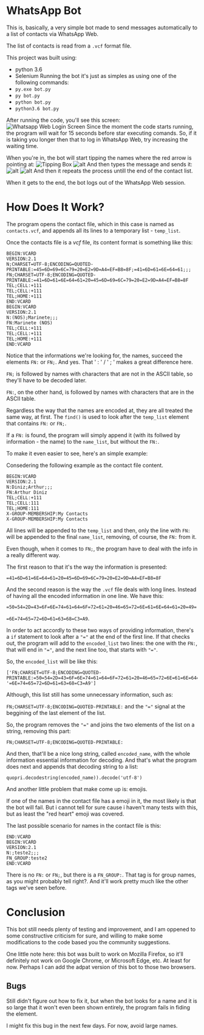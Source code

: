 # WhatsApp Bot
This is, basically, a very simple bot made to send messages automatically to a list of contacts via WhatsApp Web.</p>
The list of contacts is read from a `.vcf` format file.</p>
This project was built using:
* python 3.6
* Selenium
Running the bot it's just as simples as using one of the following commands:
* `py.exe bot.py`
* `py bot.py`
* `python bot.py`
* `python3.6 bot.py`

After running the code, you'll see this screen:
![Whatsapp Web Login Screen](/README_images/whatsappweb.png)
Since the moment the code starts running, the program will wait for 15 seconds before star executing comands. So, if it is taking you longer then that to log in WhatsApp Web, try increasing the waiting time.</p>
When you're in, the bot will start tipping the names where the red arrow is pointing at:
![Tipping Box](README_images/whatsapp.jpg)
![alt](README_images/writen.jpg)
And then types the message and sends it:
![alt](README_images/typing.jpg)
![alt](README_images/sent.jpg)
And then it repeats the process untill the end of the contact list.</p>
When it gets to the end, the bot logs out of the WhatsApp Web session.

# How Does It Work?
The program opens the contact file, which in this case is named as `contacts.vcf`, and appends all its lines to a temporary list - `temp_list`.</p>
Once the contacts file is a *vcf* file, its content format is something like this:
```
BEGIN:VCARD
VERSION:2.1
N;CHARSET=UTF-8;ENCODING=QUOTED-PRINTABLE:=45=6D=69=6C=79=20=E2=9D=A4=EF=B8=8F;=41=6D=61=6E=64=61;;;
FN;CHARSET=UTF-8;ENCODING=QUOTED-PRINTABLE:=41=6D=61=6E=64=61=20=45=6D=69=6C=79=20=E2=9D=A4=EF=B8=8F
TEL;CELL:+111
TEL;CELL:+111
TEL;HOME:+111
END:VCARD
BEGIN:VCARD
VERSION:2.1
N:(NOS);Marinete;;;
FN:Marinete (NOS)
TEL;CELL:+111
TEL;CELL:+111
TEL;HOME:+111
END:VCARD
```
Notice that the informations we're looking for, the names, succeed the elements `FN:` or `FN;`. And yes. That ' : ' / ' ; ' makes a great difference here.</p>
`FN;` is followed by names with characters that are not in the ASCII table, so they'll have to be decoded later.</p>
`FN:`, on the other hand, is followed by names with characters that are in the ASCII table.</p>
Regardless the way that the names are encoded at, they are all treated the same way, at first. The `find()` is used to look after the `temp_list` element that contains `FN:` or `FN;`.</p> 
If a `FN:` is found, the program will simply append it (with its follwed by information - the name) to the `name_list`, but without the `FN:`.</p>
To make it even easier to see, here's an simple example:</p>
Consedering the following example as the contact file content.
```
BEGIN:VCARD
VERSION:2.1
N:Diniz;Arthur;;;
FN:Arthur Diniz
TEL;CELL:+111
TEL;CELL:111
TEL;HOME:111
X-GROUP-MEMBERSHIP:My Contacts
X-GROUP-MEMBERSHIP:My Contacts
```
All lines will be appended to the `temp_list` and then, only the line with `FN:` will be appended to the final `name_list`, removing, of course, the `FN:` from it.</p>
Even though, when it comes to `FN;`, the program have to deal with the info in a really different way.</p>
The first reason to that it's the way the information is presented:</p>
`=41=6D=61=6E=64=61=20=45=6D=69=6C=79=20=E2=9D=A4=EF=B8=8F`</p>
And the second reason is the way the `.vcf` file deals with long lines. Instead of having all the encoded information in one line. We have this:</p>
`=50=54=2D=43=6F=6E=74=61=64=6F=72=61=20=46=65=72=6E=61=6E=64=61=20=49=`</p>
`=6E=74=65=72=6D=61=63=68=C3=A9`.</p>
In order to act accordly to these two ways of providing information, there's a `if` statement to look after a `"="` at the end of the first line. If that checks out, the program will add to the `encoded_list` two lines: the one with the `FN:`, that will end in `"="`, and the next line too, that starts with `"="`.</p>
So, the `encoded_list` will be like this:</p>
```
['FN;CHARSET=UTF-8;ENCODING=QUOTED-PRINTABLE:=50=54=2D=43=6F=6E=74=61=64=6F=72=61=20=46=65=72=6E=61=6E=64=61=20=49=', '=6E=74=65=72=6D=61=63=68=C3=A9']
```
Although, this list still has some unnecessary information, such as:</p>
`FN;CHARSET=UTF-8;ENCODING=QUOTED-PRINTABLE:` and the `"="` signal at the beggining of the last element of the list.</p>
So, the program removes the `"="` and joins the two elements of the list on a string, removing this part:</p>
`FN;CHARSET=UTF-8;ENCODING=QUOTED-PRINTABLE:`</p>
And then, that'll be a nice long string, called `encoded_name`, with the whole information essential information for decoding. And that's what the program does next and appends that decoding string to a list:</p>
```
quopri.decodestring(encoded_name)).decode('utf-8')
```
And another little problem that make come up is: emojis.</p>
If one of the names in the contact file has a emoji in it, the most likely is that the bot will fail. But i cannot tell for sure cause i haven't many tests with this, but as least the "red heart" emoji was covered.</p>
The last possible scenario for names in the contact file is this:
```
END:VCARD
BEGIN:VCARD
VERSION:2.1
N:;teste2;;;
FN_GROUP:teste2
END:VCARD
```
There is no `FN:` or `FN;`, but there is a `FN_GROUP:`. That tag is for group names, as you might probably tell right?. And it'll work pretty much like the other tags we've seen before.</p>
# Conclusion
This bot still needs plenty of testing and improvement, and I am oppened to some constructive criticism for sure, and willing to make some modifications to the code based you the community suggestions.</p>
One little note here: this bot was built to work on Mozilla Firefox, so it'll definitely not work on Google Chrome, or Microsoft Edge, etc. At least for now. Perhaps I can add the adpat version of this bot to those two browsers.</p>

## Bugs
Still didn't figure out how to fix it, but when the bot looks for a name and it is so large that it won't even been shown entirely, the program fails in fiding the element.</p>
I might fix this bug in the next few days. For now, avoid large names.